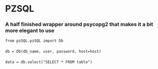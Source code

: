 # PZSQL

### A half finished wrapper around psycopg2 that makes it a bit more elegant to use

```from pzSQL.pzSQL import Db```
####
####
```db = Db(db_name, user, password, host=host)```
####
```data = db.select("SELECT * FROM table")```
